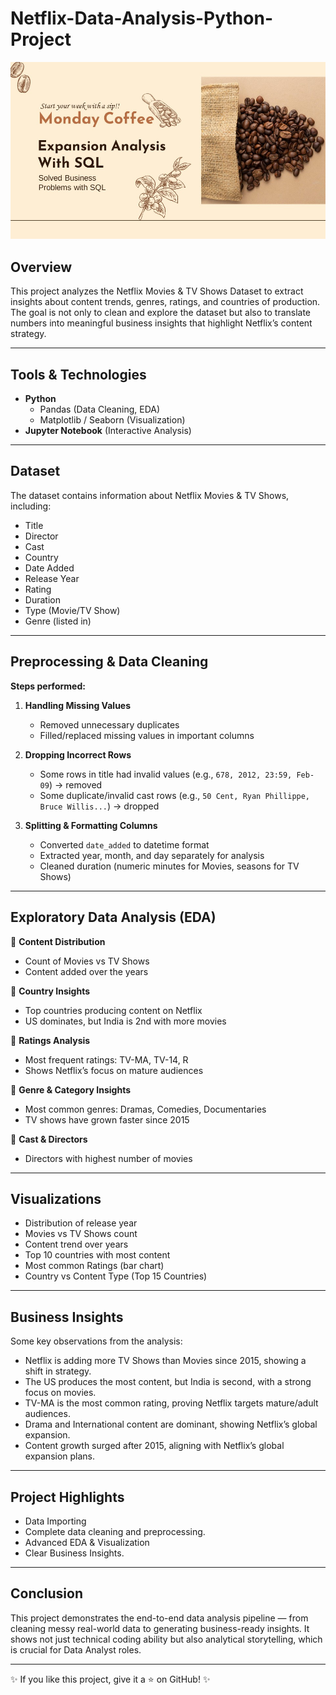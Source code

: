 # Netflix-Data-Analysis-Python-Project 
![banner](https://github.com/saksham2508/Monday-Coffee-Expansion-SQL-Project/blob/main/Monday%20coffee%20project.jpg)

## Overview  
This project analyzes the Netflix Movies & TV Shows Dataset to extract insights about content trends, genres, ratings, and countries of production. The goal is not only to clean and explore the dataset but also to translate numbers into meaningful business insights that highlight Netflix’s content strategy.  

---

## Tools & Technologies  
- **Python**  
  - Pandas (Data Cleaning, EDA)  
  - Matplotlib / Seaborn (Visualization)  
- **Jupyter Notebook** (Interactive Analysis)  

---

## Dataset  
The dataset contains information about Netflix Movies & TV Shows, including:  
- Title  
- Director  
- Cast  
- Country  
- Date Added  
- Release Year  
- Rating  
- Duration  
- Type (Movie/TV Show)  
- Genre (listed in)  

---

## Preprocessing & Data Cleaning  
**Steps performed:**  
1. **Handling Missing Values**  
   - Removed unnecessary duplicates  
   - Filled/replaced missing values in important columns  

2. **Dropping Incorrect Rows**  
   - Some rows in title had invalid values (e.g., `678, 2012, 23:59, Feb-09`) → removed  
   - Some duplicate/invalid cast rows (e.g., `50 Cent, Ryan Phillippe, Bruce Willis...`) → dropped  

3. **Splitting & Formatting Columns**  
   - Converted `date_added` to datetime format  
   - Extracted year, month, and day separately for analysis  
   - Cleaned duration (numeric minutes for Movies, seasons for TV Shows)  

---

## Exploratory Data Analysis (EDA)  
🔹 **Content Distribution**  
- Count of Movies vs TV Shows  
- Content added over the years  

🔹 **Country Insights**  
- Top countries producing content on Netflix  
- US dominates, but India is 2nd with more movies  

🔹 **Ratings Analysis**  
- Most frequent ratings: TV-MA, TV-14, R  
- Shows Netflix’s focus on mature audiences  

🔹 **Genre & Category Insights**  
- Most common genres: Dramas, Comedies, Documentaries  
- TV shows have grown faster since 2015  

🔹 **Cast & Directors**  
- Directors with highest number of movies  

---

## Visualizations  
- Distribution of release year  
- Movies vs TV Shows count  
- Content trend over years  
- Top 10 countries with most content  
- Most common Ratings (bar chart)  
- Country vs Content Type (Top 15 Countries)  

---

## Business Insights  
Some key observations from the analysis:  
- Netflix is adding more TV Shows than Movies since 2015, showing a shift in strategy.  
- The US produces the most content, but India is second, with a strong focus on movies.  
- TV-MA is the most common rating, proving Netflix targets mature/adult audiences.  
- Drama and International content are dominant, showing Netflix’s global expansion.  
- Content growth surged after 2015, aligning with Netflix’s global expansion plans.  

---

## Project Highlights
- Data Importing  
- Complete data cleaning and preprocessing.  
- Advanced EDA & Visualization
- Clear Business Insights.

---

## Conclusion
This project demonstrates the end-to-end data analysis pipeline — from cleaning messy real-world data to generating business-ready insights. It shows not just technical coding ability but also analytical storytelling, which is crucial for Data Analyst roles.

---

✨ If you like this project, give it a ⭐ on GitHub! ✨
